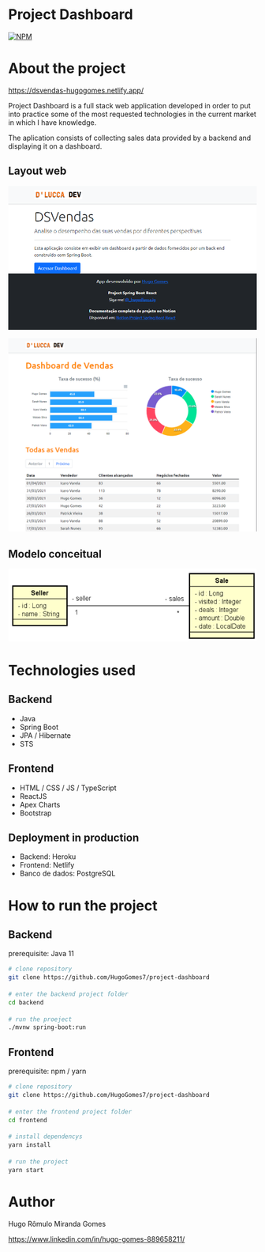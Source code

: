 # Project Dashboard
[![NPM](https://img.shields.io/npm/l/react)](https://github.com/HugoGomes7/project-dashboard/blob/main/LICENSE) 

# About the project

https://dsvendas-hugogomes.netlify.app/

Project Dashboard is a full stack web application developed in order to put into practice some of the most requested technologies in the current market in which I have knowledge.

The aplication consists of collecting sales data provided by a backend and displaying it on a dashboard.

## Layout web
![Web 1](https://github.com/HugoGomes7/project-dashboard/blob/main/assets/tela%20inicial.png)

![Web 2](https://github.com/HugoGomes7/project-dashboard/blob/main/assets/tela%20da%20dashboard.png)

## Modelo conceitual
![Modelo Conceitual](https://github.com/HugoGomes7/project-dashboard/blob/main/assets/modelo%20conceitual.png)

# Technologies used
## Backend
- Java
- Spring Boot
- JPA / Hibernate
- STS
## Frontend
- HTML / CSS / JS / TypeScript
- ReactJS
- Apex Charts
- Bootstrap
## Deployment in production
- Backend: Heroku
- Frontend: Netlify
- Banco de dados: PostgreSQL

# How to run the project

## Backend
prerequisite: Java 11

```bash
# clone repository
git clone https://github.com/HugoGomes7/project-dashboard

# enter the backend project folder
cd backend

# run the proeject
./mvnw spring-boot:run
```

## Frontend
prerequisite: npm / yarn

```bash
# clone repository
git clone https://github.com/HugoGomes7/project-dashboard

# enter the frontend project folder
cd frontend

# install dependencys
yarn install

# run the project
yarn start
```

# Author

Hugo Rômulo Miranda Gomes

https://www.linkedin.com/in/hugo-gomes-889658211/


